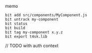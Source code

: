 memo

```
bit add src/components/MyComponent.js
bit untrack my-component
bit status
bit build
bit tag my-component x.y.z
bit export t4sk.lib
```

// TODO with auth context
